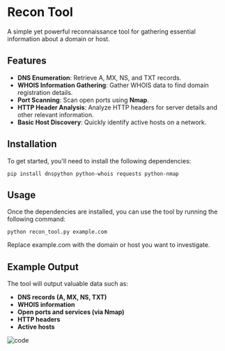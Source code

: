 # Recon Tool

A simple yet powerful reconnaissance tool for gathering essential information about a domain or host. 

## Features

- **DNS Enumeration**: Retrieve A, MX, NS, and TXT records.
- **WHOIS Information Gathering**: Gather WHOIS data to find domain registration details.
- **Port Scanning**: Scan open ports using **Nmap**.
- **HTTP Header Analysis**: Analyze HTTP headers for server details and other relevant information.
- **Basic Host Discovery**: Quickly identify active hosts on a network.

## Installation
To get started, you'll need to install the following dependencies:

```
pip install dnspython python-whois requests python-nmap
```

## Usage
Once the dependencies are installed, you can use the tool by running the following command:

```
python recon_tool.py example.com
```

Replace example.com with the domain or host you want to investigate.


## Example Output
The tool will output valuable data such as:
- **DNS records (A, MX, NS, TXT)**
- **WHOIS information**
- **Open ports and services (via Nmap)**
- **HTTP headers**
- **Active hosts**



![code](https://github.com/user-attachments/assets/39a6a38f-36c7-4b95-9288-0be02aab77b4)
